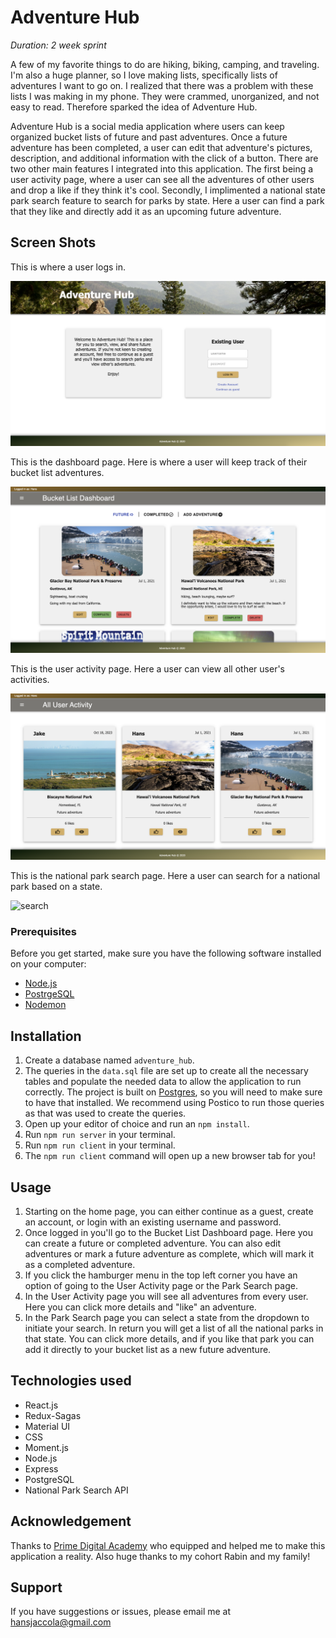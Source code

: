 # Adventure Hub


_Duration: 2 week sprint_

A few of my favorite things to do are hiking, biking, camping, and traveling. I'm also a huge planner, so I love making lists, specifically lists of adventures I want to go on. I realized that there was a problem with these lists I was making in my phone. They were crammed, unorganized, and not easy to read. Therefore sparked the idea of Adventure Hub.

Adventure Hub is a social media application where users can keep organized bucket lists of future and past adventures. Once a future adventure has been completed, a user can edit that adventure's pictures, description, and additional information with the click of a button. There are two other main features I integrated into this application. The first being a user activity page, where a user can see all the adventures of other users and drop a like if they think it's cool. Secondly, I implimented a national state park search feature to search for parks by state. Here a user can find a park that they like and directly add it as an upcoming future adventure.

## Screen Shots

This is where a user logs in.

![home](public/images/login.png)

This is the dashboard page. Here is where a user will keep track of their bucket list adventures.

![login](public/images/dashboard.png)

This is the user activity page. Here a user can view all other user's activities.

![feed](public/images/feed.png)

This is the national park search page. Here a user can search for a national park based on a state.

![search](public/images/search.png)

### Prerequisites

Before you get started, make sure you have the following software installed on your computer:

- [Node.js](https://nodejs.org/en/)
- [PostrgeSQL](https://www.postgresql.org/)
- [Nodemon](https://nodemon.io/)

## Installation

1. Create a database named `adventure_hub`.
2. The queries in the `data.sql` file are set up to create all the necessary tables and populate the needed data to allow the application to run correctly. The project is built on [Postgres](https://www.postgresql.org/download/), so you will need to make sure to have that installed. We recommend using Postico to run those queries as that was used to create the queries.
3. Open up your editor of choice and run an `npm install`.
4. Run `npm run server` in your terminal.
5. Run `npm run client` in your terminal.
6. The `npm run client` command will open up a new browser tab for you!

## Usage

1. Starting on the home page, you can either continue as a guest, create an account, or login with an existing username and password.
2. Once logged in you'll go to the Bucket List Dashboard page. Here you can create a future or completed adventure.
   You can also edit adventures or mark a future adventure as complete, which will mark it as a completed adventure.
3. If you click the hamburger menu in the top left corner you have an option of going to the User Activity page or the Park Search page.
4. In the User Activity page you will see all adventures from every user. Here you can click more details and "like" an adventure.
5. In the Park Search page you can select a state from the dropdown to initiate your search. In return you will get a list of all the national parks in that
   state. You can click more details, and if you like that park you can add it directly to your bucket list as a new future adventure.

## Technologies used

* React.js
* Redux-Sagas
* Material UI
* CSS
* Moment.js
* Node.js
* Express
* PostgreSQL
* National Park Search API

## Acknowledgement

Thanks to [Prime Digital Academy](https://www.primeacademy.io) who equipped and helped me to make this application a reality. Also huge thanks to my cohort Rabin and my family!

## Support

If you have suggestions or issues, please email me at hansjaccola@gmail.com
